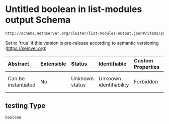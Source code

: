# Untitled boolean in list-modules output Schema

```txt
http://schema.nethserver.org/cluster/list-modules-output.json#/items/properties/versions/items/properties/testing
```

Set to 'true' if this version is pre-release according to semantic versioning (<https://semver.org>)

| Abstract            | Extensible | Status         | Identifiable            | Custom Properties | Additional Properties | Access Restrictions | Defined In                                                                           |
| :------------------ | :--------- | :------------- | :---------------------- | :---------------- | :-------------------- | :------------------ | :----------------------------------------------------------------------------------- |
| Can be instantiated | No         | Unknown status | Unknown identifiability | Forbidden         | Allowed               | none                | [list-modules-output.json*](cluster/list-modules-output.json "open original schema") |

## testing Type

`boolean`
